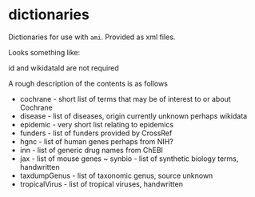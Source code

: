 # dictionaries
Dictionaries for use with `ami`. Provided as xml files.

Looks something like:
<dictionary title="baz">
<entry term="foo" name="bar" id="1234" wikidataId="Q1234" />
</dictionary>

id and wikidataId  are not required

A rough description of the contents is as follows
* cochrane - short list of terms that may be of interest to or about Cochrane
* disease - list of diseases, origin currently unknown perhaps wikidata
* epidemic - very short list relating to epidemics
* funders - list of funders provided by CrossRef
* hgnc - list of human genes perhaps from NIH?
* inn - list of generic drug names from ChEBI
* jax - list of mouse genes
~ synbio - list of synthetic biology terms, handwritten
* taxdumpGenus - list of taxonomic genus, source unknown
* tropicalVirus - list of tropical viruses, handwritten